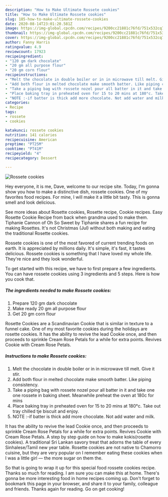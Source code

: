 ```yaml
---
description: "How to Make Ultimate Rossete cookies"
title: "How to Make Ultimate Rossete cookies"
slug: 185-how-to-make-ultimate-rossete-cookies
date: 2020-08-14T23:01:20.581Z
image: https://img-global.cpcdn.com/recipes/9200cc21881c76fd/751x532cq70/rossete-cookies-recipe-main-photo.jpg
thumbnail: https://img-global.cpcdn.com/recipes/9200cc21881c76fd/751x532cq70/rossete-cookies-recipe-main-photo.jpg
cover: https://img-global.cpcdn.com/recipes/9200cc21881c76fd/751x532cq70/rossete-cookies-recipe-main-photo.jpg
author: Fanny Harris
ratingvalue: 4.9
reviewcount: 17923
recipeingredient:
- "120 gm dark chocolate"
- "20 gm all purpose flour"
- "20 gm corn flour"
recipeinstructions:
- "Melt the chocolate in double boiler or in in microwave till melt. Give it stir."
- "Add both flour in melted chocolate make smooth batter. Like piping consistency."
- "Take a piping bag with rossete nozel pour all batter in it and take one one rossete in baking sheet. Meanwhile preheat the oven at 180c for mins"
- "Place baking tray in preheated oven for 15 to 20 mins at 180°c. Take out tray chilled tje biscuit and enjoy."
- "NOTE :-if batter is thick add more chocolate. Not add water and milk."
categories:
- Recipe
tags:
- rossete
- cookies

katakunci: rossete cookies 
nutrition: 141 calories
recipecuisine: American
preptime: "PT25M"
cooktime: "PT41M"
recipeyield: "4"
recipecategory: Dessert

---
```



![Rossete cookies](https://img-global.cpcdn.com/recipes/9200cc21881c76fd/751x532cq70/rossete-cookies-recipe-main-photo.jpg)

Hey everyone, it is me, Dave, welcome to our recipe site. Today, I'm gonna show you how to make a distinctive dish, rossete cookies. One of my favorites food recipes. For mine, I will make it a little bit tasty. This is gonna smell and look delicious.

See more ideas about Rosette cookies, Rosette recipe, Cookie recipes. Easy Rosette Cookie Recipe from back when grandma used to make them. Tiphanie Cannon of Oh So Sweet by Tiphanie shares a fun recipe for making Rosettes. It&#39;s not Christmas (Jul) without both making and eating the traditional Rosette cookies.

Rossete cookies is one of the most favored of current trending foods on earth. It is appreciated by millions daily. It's simple, it's fast, it tastes delicious. Rossete cookies is something that I have loved my whole life. They're nice and they look wonderful.


To get started with this recipe, we have to first prepare a few ingredients. You can have rossete cookies using 3 ingredients and 5 steps. Here is how you cook that.

<!--inarticleads1-->

##### The ingredients needed to make Rossete cookies:

1. Prepare 120 gm dark chocolate
1. Make ready 20 gm all purpose flour
1. Get 20 gm corn flour


Rosette Cookies are a Scandinavian Cookie that is similar in texture to a funnel cake. One of my most favorite cookies during the holidays are rosette cookies. It has the ability to revive the lead Cookie once, and then proceeds to sprinkle Cream Rose Petals for a while for extra points. Revives Cookie with Cream Rose Petals. 

<!--inarticleads2-->

##### Instructions to make Rossete cookies:

1. Melt the chocolate in double boiler or in in microwave till melt. Give it stir.
1. Add both flour in melted chocolate make smooth batter. Like piping consistency.
1. Take a piping bag with rossete nozel pour all batter in it and take one one rossete in baking sheet. Meanwhile preheat the oven at 180c for mins
1. Place baking tray in preheated oven for 15 to 20 mins at 180°c. Take out tray chilled tje biscuit and enjoy.
1. NOTE :-if batter is thick add more chocolate. Not add water and milk.


It has the ability to revive the lead Cookie once, and then proceeds to sprinkle Cream Rose Petals for a while for extra points. Revives Cookie with Cream Rose Petals. A step by step guide on how to make kokis(rosette cookies). A traditional Sri Lankan savory treat that adorns the table of every Sinhalese/Tamil new year table. Rosette cookies are not native to Chamorro cuisine, but they are very popular on I remember eating these cookies when I was a little girl — the more sugar on them the. 

So that is going to wrap it up for this special food rossete cookies recipe. Thanks so much for reading. I am sure you can make this at home. There's gonna be more interesting food in home recipes coming up. Don't forget to bookmark this page in your browser, and share it to your family, colleague and friends. Thanks again for reading. Go on get cooking!
